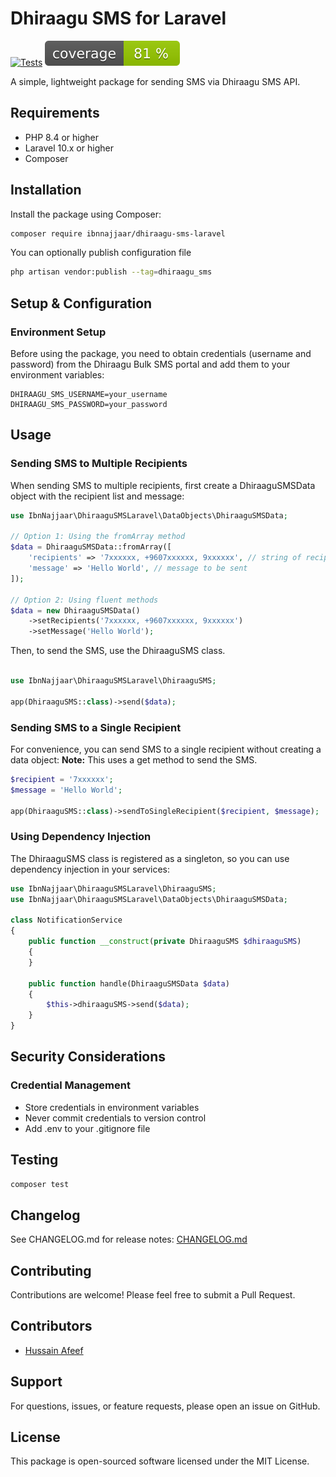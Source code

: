 # Dhiraagu SMS for Laravel

[![Tests](https://github.com/ibnnajjaar/dhiraagu-sms-laravel/workflows/Tests/badge.svg)](https://github.com/ibnnajjaar/dhiraagu-sms-laravel/actions)
![Code Coverage Badge](./.github/coverage.svg)

A simple, lightweight package for sending SMS via Dhiraagu SMS API.

## Requirements

- PHP 8.4 or higher
- Laravel 10.x or higher
- Composer

## Installation

Install the package using Composer:

```bash
composer require ibnnajjaar/dhiraagu-sms-laravel
```

You can optionally publish configuration file
```bash
php artisan vendor:publish --tag=dhiraagu_sms
```

## Setup & Configuration

### Environment Setup

Before using the package, you need to obtain credentials (username and password) from the Dhiraagu Bulk SMS portal and add them to your environment variables:

```env
DHIRAAGU_SMS_USERNAME=your_username
DHIRAAGU_SMS_PASSWORD=your_password
```

## Usage
### Sending SMS to Multiple Recipients
When sending SMS to multiple recipients, first create a DhiraaguSMSData object with the recipient list and message:
```php
use IbnNajjaar\DhiraaguSMSLaravel\DataObjects\DhiraaguSMSData;

// Option 1: Using the fromArray method
$data = DhiraaguSMSData::fromArray([
    'recipients' => '7xxxxxx, +9607xxxxxx, 9xxxxxx', // string of recipients separated by comma
    'message' => 'Hello World', // message to be sent
]);

// Option 2: Using fluent methods
$data = new DhiraaguSMSData()
    ->setRecipients('7xxxxxx, +9607xxxxxx, 9xxxxxx')
    ->setMessage('Hello World');
```

Then, to send the SMS, use the DhiraaguSMS class.
```php

use IbnNajjaar\DhiraaguSMSLaravel\DhiraaguSMS;

app(DhiraaguSMS::class)->send($data);
```

### Sending SMS to a Single Recipient
For convenience, you can send SMS to a single recipient without creating a data object:
**Note:** This uses a get method to send the SMS.
```php
$recipient = '7xxxxxx';
$message = 'Hello World';

app(DhiraaguSMS::class)->sendToSingleRecipient($recipient, $message);
```
### Using Dependency Injection
The DhiraaguSMS class is registered as a singleton, so you can use dependency injection in your services:

```php
use IbnNajjaar\DhiraaguSMSLaravel\DhiraaguSMS;
use IbnNajjaar\DhiraaguSMSLaravel\DataObjects\DhiraaguSMSData;

class NotificationService
{
    public function __construct(private DhiraaguSMS $dhiraaguSMS)
    {
    }
    
    public function handle(DhiraaguSMSData $data)
    {
        $this->dhiraaguSMS->send($data);
    }
}

```

## Security Considerations

### Credential Management
- Store credentials in environment variables
- Never commit credentials to version control
- Add .env to your .gitignore file

## Testing
```bash
composer test
```
## Changelog

See CHANGELOG.md for release notes: [CHANGELOG.md](./CHANGELOG.md)

## Contributing
Contributions are welcome! Please feel free to submit a Pull Request.

## Contributors
- [Hussain Afeef](https://abunooh.com)

## Support
For questions, issues, or feature requests, please open an issue on GitHub.

## License

This package is open-sourced software licensed under the MIT License.
